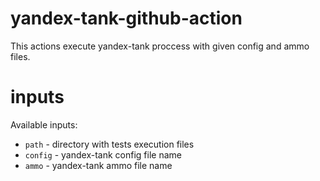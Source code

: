 # yandex-tank-github-action
This actions execute yandex-tank proccess with given config and ammo files.

# inputs
Available inputs:
* `path` - directory with tests execution files
* `config` - yandex-tank config file name
* `ammo` - yandex-tank ammo file name
